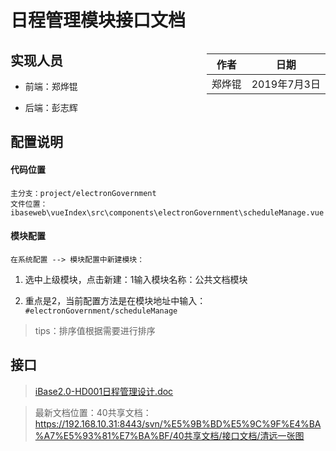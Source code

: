 # 日程管理模块接口文档

<div style="float:right">

|作者|日期|
|----|---|
|郑烨锟|2019年7月3日|

</div>

## 实现人员

* 前端：郑烨锟

* 后端：彭志辉

## 配置说明

#### 代码位置

	主分支：project/electronGovernment
	文件位置：ibaseweb\vueIndex\src\components\electronGovernment\scheduleManage.vue

#### 模块配置

	在系统配置 --> 模块配置中新建模块：

1. 选中上级模块，点击新建：1输入模块名称：公共文档模块

2. 重点是2，当前配置方法是在模块地址中输入：`#electronGovernment/scheduleManage`

> tips：排序值根据需要进行排序

## 接口

> [iBase2.0-HD001日程管理设计.doc](http://192.168.10.85:8081/landdevlopmentserver/noteonline/tree/661b1af7f71aa882f740abd6a5b665f356e67386/ibase/%E6%8E%A5%E5%8F%A3%E6%96%87%E6%A1%A3/%E4%B8%80%E5%BC%A0%E5%9B%BE%E7%94%B5%E5%AD%90%E6%94%BF%E5%8A%A1/%E6%97%A5%E7%A8%8B%E7%AE%A1%E7%90%86%E6%A8%A1%E5%9D%97/日程管理设计.doc)

> 最新文档位置：40共享文档：https://192.168.10.31:8443/svn/%E5%9B%BD%E5%9C%9F%E4%BA%A7%E5%93%81%E7%BA%BF/40共享文档/接口文档/清远一张图
